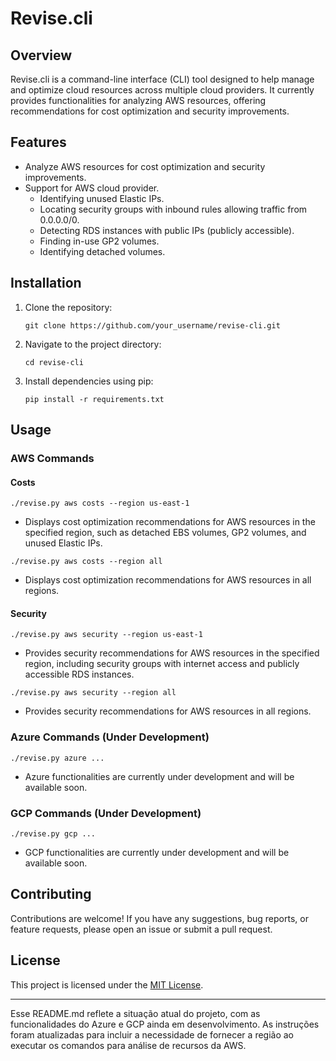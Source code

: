 # Revise.cli

## Overview
Revise.cli is a command-line interface (CLI) tool designed to help manage and optimize cloud resources across multiple cloud providers. It currently provides functionalities for analyzing AWS resources, offering recommendations for cost optimization and security improvements.

## Features
- Analyze AWS resources for cost optimization and security improvements.
- Support for AWS cloud provider.
  - Identifying unused Elastic IPs.
  - Locating security groups with inbound rules allowing traffic from 0.0.0.0/0.
  - Detecting RDS instances with public IPs (publicly accessible).
  - Finding in-use GP2 volumes.
  - Identifying detached volumes.

## Installation
1. Clone the repository:
   ```
   git clone https://github.com/your_username/revise-cli.git
   ```

2. Navigate to the project directory:
   ```
   cd revise-cli
   ```

3. Install dependencies using pip:
   ```
   pip install -r requirements.txt
   ```

## Usage
### AWS Commands
#### Costs
```
./revise.py aws costs --region us-east-1
```
- Displays cost optimization recommendations for AWS resources in the specified region, such as detached EBS volumes, GP2 volumes, and unused Elastic IPs.

```
./revise.py aws costs --region all
```
- Displays cost optimization recommendations for AWS resources in all regions.

#### Security
```
./revise.py aws security --region us-east-1
```
- Provides security recommendations for AWS resources in the specified region, including security groups with internet access and publicly accessible RDS instances.

```
./revise.py aws security --region all
```
- Provides security recommendations for AWS resources in all regions.

### Azure Commands (Under Development)
```
./revise.py azure ...
```
- Azure functionalities are currently under development and will be available soon.

### GCP Commands (Under Development)
```
./revise.py gcp ...
```
- GCP functionalities are currently under development and will be available soon.

## Contributing
Contributions are welcome! If you have any suggestions, bug reports, or feature requests, please open an issue or submit a pull request.

## License
This project is licensed under the [MIT License](LICENSE).

---

Esse README.md reflete a situação atual do projeto, com as funcionalidades do Azure e GCP ainda em desenvolvimento. As instruções foram atualizadas para incluir a necessidade de fornecer a região ao executar os comandos para análise de recursos da AWS.
